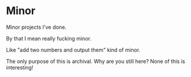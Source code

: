 # Minor

Minor projects I've done.

By that I mean really fucking minor.

Like "add two numbers and output them" kind of minor.

The only purpose of this is archival. Why are you still here? None of this is interesting!
